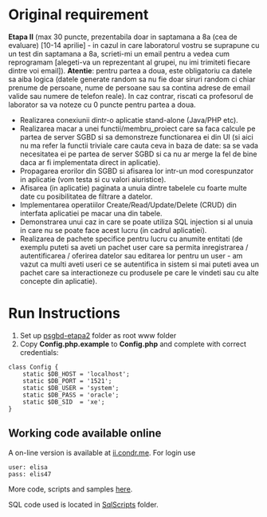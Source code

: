 # Original requirement
__Etapa II__ (max 30 puncte, prezentabila doar in saptamana a 8a (cea de evaluare) [10-14 aprilie] - in cazul in care laboratorul vostru se suprapune cu un test din saptamana a 8a, scrieti-mi un email pentru a vedea cum reprogramam [alegeti-va un reprezentant al grupei, nu imi trimiteti fiecare dintre voi email]).
__Atentie__: pentru partea a doua, este obligatoriu ca datele sa aiba logica (datele generate random sa nu fie doar siruri random ci chiar prenume de persoane, nume de persoane sau sa contina adrese de email valide sau numere de telefon reale). In caz contrar, riscati ca profesorul de laborator sa va noteze cu 0 puncte pentru partea a doua.
 * Realizarea conexiunii dintr-o aplicatie stand-alone (Java/PHP etc).
 * Realizarea macar a unei functii/membru_proiect care sa faca calcule pe partea de server SGBD si sa demonstreze functionarea ei din UI (si aici nu ma refer la functii triviale care cauta ceva in baza de date: sa se vada necesitatea ei pe partea de server SGBD si ca nu ar merge la fel de bine daca ar fi implementata direct in aplicatie).
 * Propagarea erorilor din SGBD si afisarea lor intr-un mod corespunzator in aplicatie (vom testa si cu valori aiuristice).
 * Afisarea (in aplicatie) paginata a unuia dintre tabelele cu foarte multe date cu posibilitatea de filtrare a datelor.
 * Implementarea operatiilor Create/Read/Update/Delete (CRUD) din interfata aplicatiei pe macar una din tabele.
 * Demonstrarea unui caz in care se poate utiliza SQL injection si al unuia in care nu se poate face acest lucru (in cadrul aplicatiei).
 * Realizarea de pachete specifice pentru lucru cu anumite entitati (de exemplu puteti sa aveti un pachet user care sa permita inregistrarea / autentificarea / oferirea datelor sau editarea lor pentru un user - am vazut ca multi aveti useri ce se autentifica in sistem si mai puteti avea un pachet care sa interactioneze cu produsele pe care le vindeti sau cu alte concepte din aplicatie).

# Run Instructions

1. Set up [psgbd-etapa2](https://github.com/adrianharabula/condr/tree/master/database_design/psgbd-etapa2) folder as root www folder
2. Copy __Config.php.example__ to __Config.php__ and complete with correct credentials:

```
class Config {
    static $DB_HOST = 'localhost';
    static $DB_PORT = '1521';
    static $DB_USER = 'system';
    static $DB_PASS = 'oracle';
    static $DB_SID  = 'xe';
}
```

## Working code available online

A on-line version is available at [ii.condr.me](http://ii.condr.me).
For login use

```
user: elisa
pass: elis47
```

More code, scripts and samples [here](http://ii.condr.me/App).  

SQL code used is located in [SqlScripts](http://ii.condr.me/SqlScripts) folder.  
